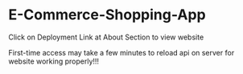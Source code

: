 # E-Commerce-Shopping-App

Click on Deployment Link at About Section to view website

First-time access may take a few minutes to reload api on server for website working properly!!!
